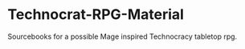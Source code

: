 Technocrat-RPG-Material
=======================

Sourcebooks for a possible Mage inspired Technocracy tabletop rpg.